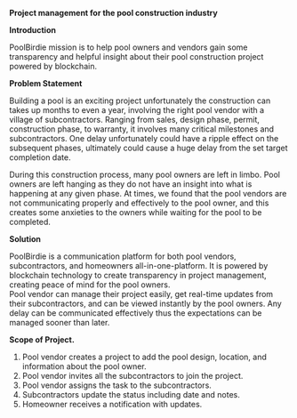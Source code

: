 **Project management for the pool construction industry**

**Introduction**

PoolBirdie mission is to help pool owners and vendors gain some transparency and helpful insight about their pool construction project powered by blockchain.

**Problem Statement**

Building a pool is an exciting project unfortunately the construction can takes up months to even a year, involving the right pool vendor with a village of subcontractors. Ranging from sales, design phase, permit, construction phase, to warranty, it involves many critical milestones and subcontractors. One delay unfortunately could have a ripple effect on the subsequent phases, ultimately could cause a huge delay from the set target completion date. 

During this construction process, many pool owners are left in limbo. Pool owners are left hanging as they do not have an insight into what is happening at any given phase. At times, we found that the pool vendors are not communicating properly and effectively to the pool owner, and this creates some anxieties to the owners while waiting for the pool to be completed. 

**Solution**

PoolBirdie is a communication platform for both pool vendors, subcontractors, and homeowners all-in-one-platform. 
It is powered by blockchain technology to create transparency in project management, creating peace of mind for the pool owners.  
Pool vendor can manage their project easily, get real-time updates from their subcontractors, and can be viewed instantly by the pool owners. Any delay can be communicated effectively thus the expectations can be managed sooner than later.  

**Scope of Project.**
1. Pool vendor creates a project to add the pool design, location, and information about the pool owner.
2. Pool vendor invites all the subcontractors to join the project.
3. Pool vendor assigns the task to the subcontractors.
4. Subcontractors update the status including date and notes.
5. Homeowner receives a notification with updates.
